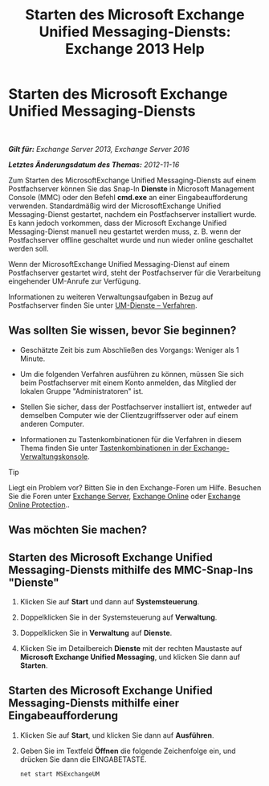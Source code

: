 ﻿---
title: 'Starten des Microsoft Exchange Unified Messaging-Diensts: Exchange 2013 Help'
TOCTitle: Starten des Microsoft Exchange Unified Messaging-Diensts
ms:assetid: b54008e6-172e-4435-8516-57cff740e89c
ms:mtpsurl: https://technet.microsoft.com/de-de/library/Bb124330(v=EXCHG.150)
ms:contentKeyID: 50554909
ms.date: 04/24/2018
mtps_version: v=EXCHG.150
ms.translationtype: HT
---

# Starten des Microsoft Exchange Unified Messaging-Diensts

 

_**Gilt für:** Exchange Server 2013, Exchange Server 2016_

_**Letztes Änderungsdatum des Themas:** 2012-11-16_

Zum Starten des MicrosoftExchange Unified Messaging-Diensts auf einem Postfachserver können Sie das Snap-In **Dienste** in Microsoft Management Console (MMC) oder den Befehl **cmd.exe** an einer Eingabeaufforderung verwenden. Standardmäßig wird der MicrosoftExchange Unified Messaging-Dienst gestartet, nachdem ein Postfachserver installiert wurde. Es kann jedoch vorkommen, dass der Microsoft Exchange Unified Messaging-Dienst manuell neu gestartet werden muss, z. B. wenn der Postfachserver offline geschaltet wurde und nun wieder online geschaltet werden soll.

Wenn der MicrosoftExchange Unified Messaging-Dienst auf einem Postfachserver gestartet wird, steht der Postfachserver für die Verarbeitung eingehender UM-Anrufe zur Verfügung.

Informationen zu weiteren Verwaltungsaufgaben in Bezug auf Postfachserver finden Sie unter [UM-Dienste – Verfahren](um-services-procedures-exchange-2013-help.md).

## Was sollten Sie wissen, bevor Sie beginnen?

  - Geschätzte Zeit bis zum Abschließen des Vorgangs: Weniger als 1 Minute.

  - Um die folgenden Verfahren ausführen zu können, müssen Sie sich beim Postfachserver mit einem Konto anmelden, das Mitglied der lokalen Gruppe "Administratoren" ist.

  - Stellen Sie sicher, dass der Postfachserver installiert ist, entweder auf demselben Computer wie der Clientzugriffsserver oder auf einem anderen Computer.

  - Informationen zu Tastenkombinationen für die Verfahren in diesem Thema finden Sie unter [Tastenkombinationen in der Exchange-Verwaltungskonsole](keyboard-shortcuts-in-the-exchange-admin-center-exchange-online-protection-help.md).


> [!TIP]
> Liegt ein Problem vor? Bitten Sie in den Exchange-Foren um Hilfe. Besuchen Sie die Foren unter <A href="https://go.microsoft.com/fwlink/p/?linkid=60612">Exchange Server</A>, <A href="https://go.microsoft.com/fwlink/p/?linkid=267542">Exchange Online</A> oder <A href="https://go.microsoft.com/fwlink/p/?linkid=285351">Exchange Online Protection</A>..



## Was möchten Sie machen?

## Starten des Microsoft Exchange Unified Messaging-Diensts mithilfe des MMC-Snap-Ins "Dienste"

1.  Klicken Sie auf **Start** und dann auf **Systemsteuerung**.

2.  Doppelklicken Sie in der Systemsteuerung auf **Verwaltung**.

3.  Doppelklicken Sie in **Verwaltung** auf **Dienste**.

4.  Klicken Sie im Detailbereich **Dienste** mit der rechten Maustaste auf **Microsoft Exchange Unified Messaging**, und klicken Sie dann auf **Starten**.

## Starten des Microsoft Exchange Unified Messaging-Diensts mithilfe einer Eingabeaufforderung

1.  Klicken Sie auf **Start**, und klicken Sie dann auf **Ausführen**.

2.  Geben Sie im Textfeld **Öffnen** die folgende Zeichenfolge ein, und drücken Sie dann die EINGABETASTE.
    
        net start MSExchangeUM

